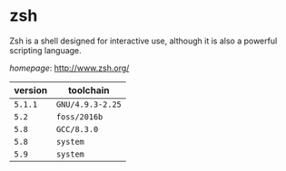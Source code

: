 # zsh

Zsh is a shell designed for interactive use, although it is also a powerful scripting language.

*homepage*: <http://www.zsh.org/>

version | toolchain
--------|----------
``5.1.1`` | ``GNU/4.9.3-2.25``
``5.2`` | ``foss/2016b``
``5.8`` | ``GCC/8.3.0``
``5.8`` | ``system``
``5.9`` | ``system``

